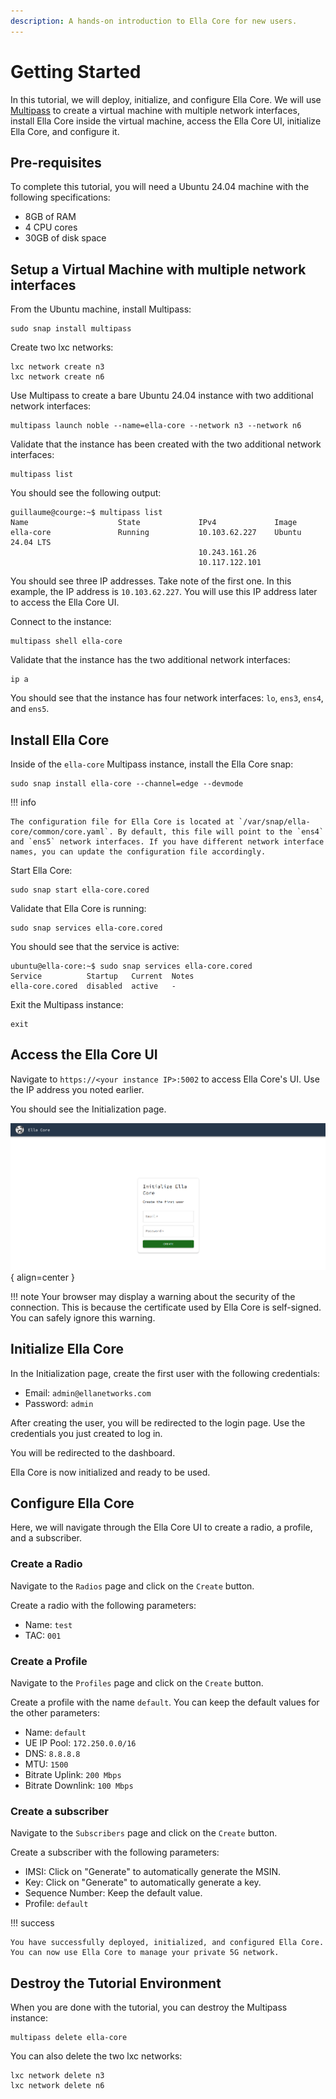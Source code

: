 ```yaml
---
description: A hands-on introduction to Ella Core for new users.
---
```


# Getting Started

In this tutorial, we will deploy, initialize, and configure Ella Core. We will use [Multipass](https://canonical.com/multipass/docs) to create a virtual machine with multiple network interfaces, install Ella Core inside the virtual machine, access the Ella Core UI, initialize Ella Core, and configure it.

## Pre-requisites

To complete this tutorial, you will need a Ubuntu 24.04 machine with the following specifications:

- 8GB of RAM
- 4 CPU cores
- 30GB of disk space

## Setup a Virtual Machine with multiple network interfaces

From the Ubuntu machine, install Multipass:

```shell
sudo snap install multipass
```

Create two lxc networks:

```shell
lxc network create n3
lxc network create n6
```

Use Multipass to create a bare Ubuntu 24.04 instance with two additional network interfaces:
```shell
multipass launch noble --name=ella-core --network n3 --network n6
```

Validate that the instance has been created with the two additional network interfaces:

```shell
multipass list
```

You should see the following output:
```shell
guillaume@courge:~$ multipass list
Name                    State             IPv4             Image
ella-core               Running           10.103.62.227    Ubuntu 24.04 LTS
                                          10.243.161.26
                                          10.117.122.101
```

You should see three IP addresses. Take note of the first one. In this example, the IP address is `10.103.62.227`. You will use this IP address later to access the Ella Core UI.

Connect to the instance:
```shell
multipass shell ella-core
```

Validate that the instance has the two additional network interfaces:
```shell
ip a
```

You should see that the instance has four network interfaces: `lo`, `ens3`, `ens4`, and `ens5`.

## Install Ella Core

Inside of the `ella-core` Multipass instance, install the Ella Core snap:
```shell
sudo snap install ella-core --channel=edge --devmode
```

!!! info

    The configuration file for Ella Core is located at `/var/snap/ella-core/common/core.yaml`. By default, this file will point to the `ens4` and `ens5` network interfaces. If you have different network interface names, you can update the configuration file accordingly.

Start Ella Core:
```shell
sudo snap start ella-core.cored
```

Validate that Ella Core is running:

```shell
sudo snap services ella-core.cored
```

You should see that the service is active:

```shell
ubuntu@ella-core:~$ sudo snap services ella-core.cored 
Service          Startup   Current  Notes
ella-core.cored  disabled  active   -
```

Exit the Multipass instance:
```shell
exit
```

## Access the Ella Core UI

Navigate to `https://<your instance IP>:5002` to access Ella Core's UI. Use the IP address you noted earlier.

You should see the Initialization page.

![Initialize Ella Core](../images/initialize.png){ align=center }

!!! note
    Your browser may display a warning about the security of the connection. This is because the certificate used by Ella Core is self-signed. You can safely ignore this warning.

## Initialize Ella Core

In the Initialization page, create the first user with the following credentials:

- Email: `admin@ellanetworks.com`
- Password: `admin`

After creating the user, you will be redirected to the login page. Use the credentials you just created to log in.

You will be redirected to the dashboard.

Ella Core is now initialized and ready to be used.

## Configure Ella Core

Here, we will navigate through the Ella Core UI to create a radio, a profile, and a subscriber.

### Create a Radio

Navigate to the `Radios` page and click on the `Create` button.

Create a radio with the following parameters:

- Name: `test`
- TAC: `001`

### Create a Profile

Navigate to the `Profiles` page and click on the `Create` button.

Create a profile with the name `default`. You can keep the default values for the other parameters:

- Name: `default`
- UE IP Pool: `172.250.0.0/16`
- DNS: `8.8.8.8`
- MTU: `1500`
- Bitrate Uplink: `200 Mbps`
- Bitrate Downlink: `100 Mbps`

### Create a subscriber

Navigate to the `Subscribers` page and click on the `Create` button.

Create a subscriber with the following parameters:

- IMSI: Click on "Generate" to automatically generate the MSIN.
- Key: Click on "Generate" to automatically generate a key.
- Sequence Number: Keep the default value.
- Profile: `default`

!!! success

    You have successfully deployed, initialized, and configured Ella Core. You can now use Ella Core to manage your private 5G network.

## Destroy the Tutorial Environment

When you are done with the tutorial, you can destroy the Multipass instance:

```shell
multipass delete ella-core
```

You can also delete the two lxc networks:

```shell
lxc network delete n3
lxc network delete n6
```
